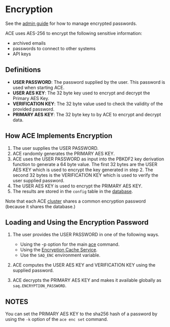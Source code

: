 # Encryption

See the [admin guide](./admin/encryption.md) for how to manage encrypted passwords.

ACE uses AES-256 to encrypt the following sensitive information:

- archived emails
- passwords to connect to other systems
- API keys

## Definitions

- **USER PASSWORD**: The password supplied by the user. This password is used when starting ACE.
- **USER AES KEY**: The 32 byte key used to encrypt and decrypt the Primary AES Key.
- **VERIFICATION KEY**: The 32 byte value used to check the validity of the provided password.
- **PRIMARY AES KEY**: The 32 byte key to by ACE to encrypt and decrypt data.

## How ACE Implements Encryption

1. The user supplies the USER PASSWORD.
2. ACE randomly generates the PRIMARY AES KEY.
3. ACE uses the USER PASSWORD as input into the PBKDF2 key derivation function to generate a 64 byte value. The first 32 bytes are the USER AES KEY which is used to encrypt the key generated in step 2. The second 32 bytes is the VERIFICATION KEY which is used to verify the user supplied password.
4. The USER AES KEY is used to encrypt the PRIMARY AES KEY.
5. The results are stored in the `config` table in the [database](../database/index.md).

Note that each ACE [cluster](engine_cluster.md) shares a common encryption password (because it shares the database.)

## Loading and Using the Encryption Password

1. The user provides the USER PASSWORD in one of the following ways.
    - Using the -p option for the main [ace](command_tooling.md) command.
    - Using the [Encryption Cache Service](ecs.md).
    - Use the `SAQ_ENC` environment variable.

2. ACE computes the USER AES KEY and VERIFICATION KEY using the supplied
password.
3. ACE decrypts the PRIMARY AES KEY and makes it available globally as `saq.ENCRYPTION_PASSWORD`.

## NOTES

You can set the PRIMARY AES KEY to the sha256 hash of a password by using the `-k` option of the `ace enc set` command.
